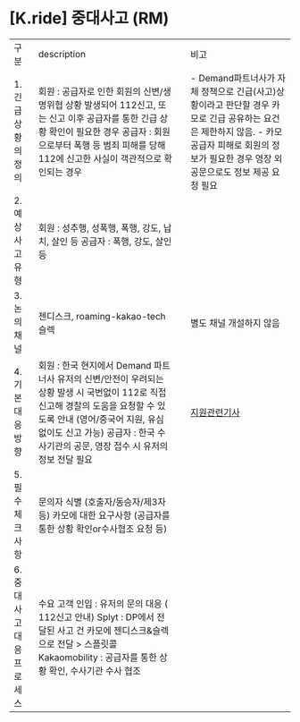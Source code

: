 # [K.ride] 중대사고 (RM)

|  |  |  |  |
| --- | --- | --- | --- |
| 구분 | description | | 비고 |
| 1. 긴급상황의 정의 | 회원 : 공급자로 인한 회원의 신변/생명위협 상황 발생되어 112신고, 또는 신고 이후 공급자를 통한 긴급 상황 확인이 필요한 경우 공급자 : 회원으로부터 폭행 등 범죄 피해를 당해 112에 신고한 사실이 객관적으로 확인되는 경우 | | - Demand파트너사가 자체 정책으로 긴급(사고)상황이라고 판단할 경우  카모로 긴급 공유하는 요건은 제한하지 않음. - 카모 공급자 피해로 회원의 정보가 필요한 경우 영장 외 공문으로도 정보 제공 요청 필요 |
| 2. 예상 사고 유형 | 회원 : 성추행, 성폭행, 폭행, 강도, 납치, 살인 등 공급자 : 폭행, 강도, 살인 등 | |  |
| 3. 논의채널 | 젠디스크, roaming-kakao-tech 슬렉 | | 별도 채널 개설하지 않음 |
| 4. 기본 대응 방향 | 회원 : 한국 현지에서 Demand 파트너사 유저의 신변/안전이 우려되는 상황 발생 시 국번없이 112로 직접 신고해 경찰의 도움을  요청할 수 있도록 안내 (영어/중국어 지원, 유심 없이도 신고 가능) 공급자 : 한국 수사기관의 공문, 영장 접수 시 유저의 정보 전달 필요 | | [지원관련기사](https://www.kocis.go.kr/koreanet/view.do?seq=1045331) |
| 5. 필수 체크 사항 | 문의자 식별 (호출자/동승자/제3자 등) 카모에 대한 요구사항 (공급자를 통한 상황 확인or수사협조 요청 등) | |  |
| 6. 중대사고 대응 프로세스 | 수요 고객 인입 : 유저의 문의 대응 ( 112신고 안내)  Splyt : DP에서 전달된 사고 건 카모에 젠디스크&슬렉으로 전달 > 스플릿콜  Kakaomobility : 공급자를 통한 상황 확인, 수사기관 수사 협조 | |  |